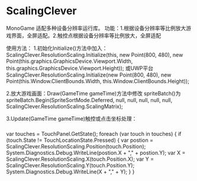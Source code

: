 # ScalingClever
MonoGame 适配多种设备分辨率运行库。
功能：1.根据设备分辨率等比例放大游戏界面，全屏适配。2.触控点根据设备分辨率等比例放大，全屏适配

使用方法：
1.初始化Initialize()方法中加入： ScalingClever.ResolutionScaling.Initialize(this, new Point(800, 480), new Point(this.graphics.GraphicsDevice.Viewport.Width, this.graphics.GraphicsDevice.Viewport.Height));
或UWP平台 ScalingClever.ResolutionScaling.Initialize(new Point(800, 480), new Point(this.Window.ClientBounds.Width, this.Window.ClientBounds.Height));

2.放大游戏画面：Draw(GameTime gameTime)方法中修改 spriteBatch()为spriteBatch.Begin(SpriteSortMode.Deferred, null, null, null, null, null, ScalingClever.ResolutionScaling.ScalingMatrix);

3.Update(GameTime gameTime)触控或点击坐标处理：
###
var touches = TouchPanel.GetState();
            foreach (var touch in touches)
            {
                if (touch.State != TouchLocationState.Pressed)
                {
                    var postion = ScalingClever.ResolutionScaling.Position(touch.Position);
                    System.Diagnostics.Debug.WriteLine(postion.X + "," + postion.Y);
                    var X = ScalingClever.ResolutionScaling.X(touch.Position.X);
                    var Y = ScalingClever.ResolutionScaling.Y(touch.Position.Y);
                    System.Diagnostics.Debug.WriteLine(X + "," + Y);
                }
            }
###
